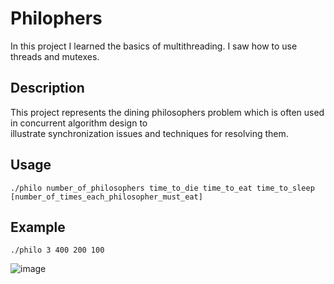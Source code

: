 # Philophers
In this project I learned the basics of multithreading. I saw how to use threads and mutexes. 
## Description
This project represents the dining philosophers problem which is often used in concurrent algorithm design to\
illustrate synchronization issues and techniques for resolving them.
## Usage
```
./philo number_of_philosophers time_to_die time_to_eat time_to_sleep [number_of_times_each_philosopher_must_eat]
```
## Example
```
./philo 3 400 200 100
```
![image](https://user-images.githubusercontent.com/53175260/164542749-58b3512c-2dd6-4580-a606-536e6406b8bb.png)
